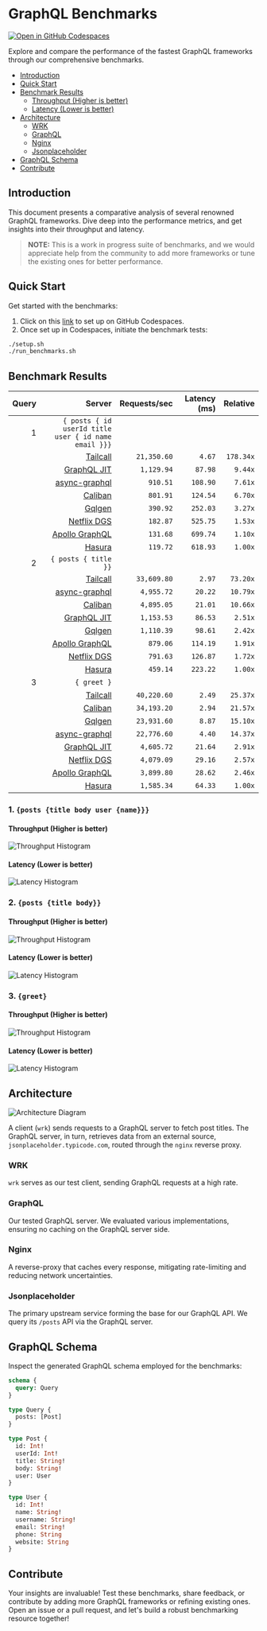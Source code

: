 # GraphQL Benchmarks <!-- omit from toc -->

[![Open in GitHub Codespaces](https://github.com/codespaces/badge.svg)](https://codespaces.new/tailcallhq/graphql-benchmarks)

Explore and compare the performance of the fastest GraphQL frameworks through our comprehensive benchmarks.

- [Introduction](#introduction)
- [Quick Start](#quick-start)
- [Benchmark Results](#benchmark-results)
  - [Throughput (Higher is better)](#throughput-higher-is-better)
  - [Latency (Lower is better)](#latency-lower-is-better)
- [Architecture](#architecture)
  - [WRK](#wrk)
  - [GraphQL](#graphql)
  - [Nginx](#nginx)
  - [Jsonplaceholder](#jsonplaceholder)
- [GraphQL Schema](#graphql-schema)
- [Contribute](#contribute)

[Tailcall]: https://github.com/tailcallhq/tailcall
[Gqlgen]: https://github.com/99designs/gqlgen
[Apollo GraphQL]: https://github.com/apollographql/apollo-server
[Netflix DGS]: https://github.com/netflix/dgs-framework
[Caliban]: https://github.com/ghostdogpr/caliban
[async-graphql]: https://github.com/async-graphql/async-graphql
[Hasura]: https://github.com/hasura/graphql-engine
[GraphQL JIT]: https://github.com/zalando-incubator/graphql-jit

## Introduction

This document presents a comparative analysis of several renowned GraphQL frameworks. Dive deep into the performance metrics, and get insights into their throughput and latency.

> **NOTE:** This is a work in progress suite of benchmarks, and we would appreciate help from the community to add more frameworks or tune the existing ones for better performance.

## Quick Start

Get started with the benchmarks:

1. Click on this [link](https://codespaces.new/tailcallhq/graphql-benchmarks) to set up on GitHub Codespaces.
2. Once set up in Codespaces, initiate the benchmark tests:

```bash
./setup.sh
./run_benchmarks.sh
```

## Benchmark Results

<!-- PERFORMANCE_RESULTS_START -->

| Query | Server | Requests/sec | Latency (ms) | Relative |
|-------:|--------:|--------------:|--------------:|---------:|
| 1 | `{ posts { id userId title user { id name email }}}` |
|| [Tailcall] | `21,350.60` | `4.67` | `178.34x` |
|| [GraphQL JIT] | `1,129.94` | `87.98` | `9.44x` |
|| [async-graphql] | `910.51` | `108.90` | `7.61x` |
|| [Caliban] | `801.91` | `124.54` | `6.70x` |
|| [Gqlgen] | `390.92` | `252.03` | `3.27x` |
|| [Netflix DGS] | `182.87` | `525.75` | `1.53x` |
|| [Apollo GraphQL] | `131.68` | `699.74` | `1.10x` |
|| [Hasura] | `119.72` | `618.93` | `1.00x` |
| 2 | `{ posts { title }}` |
|| [Tailcall] | `33,609.80` | `2.97` | `73.20x` |
|| [async-graphql] | `4,955.72` | `20.22` | `10.79x` |
|| [Caliban] | `4,895.05` | `21.01` | `10.66x` |
|| [GraphQL JIT] | `1,153.53` | `86.53` | `2.51x` |
|| [Gqlgen] | `1,110.39` | `98.61` | `2.42x` |
|| [Apollo GraphQL] | `879.06` | `114.19` | `1.91x` |
|| [Netflix DGS] | `791.63` | `126.87` | `1.72x` |
|| [Hasura] | `459.14` | `223.22` | `1.00x` |
| 3 | `{ greet }` |
|| [Tailcall] | `40,220.60` | `2.49` | `25.37x` |
|| [Caliban] | `34,193.20` | `2.94` | `21.57x` |
|| [Gqlgen] | `23,931.60` | `8.87` | `15.10x` |
|| [async-graphql] | `22,776.60` | `4.40` | `14.37x` |
|| [GraphQL JIT] | `4,605.72` | `21.64` | `2.91x` |
|| [Netflix DGS] | `4,079.09` | `29.16` | `2.57x` |
|| [Apollo GraphQL] | `3,899.80` | `28.62` | `2.46x` |
|| [Hasura] | `1,585.34` | `64.33` | `1.00x` |

<!-- PERFORMANCE_RESULTS_END -->



### 1. `{posts {title body user {name}}}`
#### Throughput (Higher is better)

![Throughput Histogram](assets/req_sec_histogram1.png)

#### Latency (Lower is better)

![Latency Histogram](assets/latency_histogram1.png)

### 2. `{posts {title body}}`
#### Throughput (Higher is better)

![Throughput Histogram](assets/req_sec_histogram2.png)

#### Latency (Lower is better)

![Latency Histogram](assets/latency_histogram2.png)

### 3. `{greet}`
#### Throughput (Higher is better)

![Throughput Histogram](assets/req_sec_histogram3.png)

#### Latency (Lower is better)

![Latency Histogram](assets/latency_histogram3.png)

## Architecture

![Architecture Diagram](assets/architecture.png)

A client (`wrk`) sends requests to a GraphQL server to fetch post titles. The GraphQL server, in turn, retrieves data from an external source, `jsonplaceholder.typicode.com`, routed through the `nginx` reverse proxy.

### WRK

`wrk` serves as our test client, sending GraphQL requests at a high rate.

### GraphQL

Our tested GraphQL server. We evaluated various implementations, ensuring no caching on the GraphQL server side.

### Nginx

A reverse-proxy that caches every response, mitigating rate-limiting and reducing network uncertainties.

### Jsonplaceholder

The primary upstream service forming the base for our GraphQL API. We query its `/posts` API via the GraphQL server.

## GraphQL Schema

Inspect the generated GraphQL schema employed for the benchmarks:

```graphql
schema {
  query: Query
}

type Query {
  posts: [Post]
}

type Post {
  id: Int!
  userId: Int!
  title: String!
  body: String!
  user: User
}

type User {
  id: Int!
  name: String!
  username: String!
  email: String!
  phone: String
  website: String
}
```

## Contribute

Your insights are invaluable! Test these benchmarks, share feedback, or contribute by adding more GraphQL frameworks or refining existing ones. Open an issue or a pull request, and let's build a robust benchmarking resource together!
